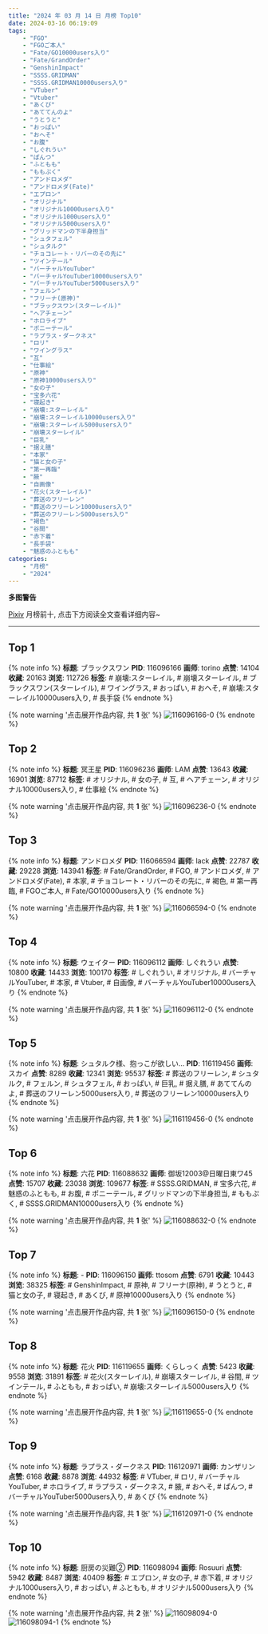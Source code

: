```yaml
---
title: "2024 年 03 月 14 日 月榜 Top10"
date: 2024-03-16 06:19:09
tags:
    - "FGO"
    - "FGOご本人"
    - "Fate/GO10000users入り"
    - "Fate/GrandOrder"
    - "GenshinImpact"
    - "SSSS.GRIDMAN"
    - "SSSS.GRIDMAN10000users入り"
    - "VTuber"
    - "Vtuber"
    - "あくび"
    - "あててんのよ"
    - "うとうと"
    - "おっぱい"
    - "おへそ"
    - "お腹"
    - "しぐれうい"
    - "ぱんつ"
    - "ふともも"
    - "ももぷく"
    - "アンドロメダ"
    - "アンドロメダ(Fate)"
    - "エプロン"
    - "オリジナル"
    - "オリジナル10000users入り"
    - "オリジナル1000users入り"
    - "オリジナル5000users入り"
    - "グリッドマンの下半身担当"
    - "シュタフェル"
    - "シュタルク"
    - "チョコレート・リバーのその先に"
    - "ツインテール"
    - "バーチャルYouTuber"
    - "バーチャルYouTuber10000users入り"
    - "バーチャルYouTuber5000users入り"
    - "フェルン"
    - "フリーナ(原神)"
    - "ブラックスワン(スターレイル)"
    - "ヘアチェーン"
    - "ホロライブ"
    - "ポニーテール"
    - "ラプラス・ダークネス"
    - "ロリ"
    - "ワイングラス"
    - "互"
    - "仕事絵"
    - "原神"
    - "原神10000users入り"
    - "女の子"
    - "宝多六花"
    - "寝起き"
    - "崩壊:スターレイル"
    - "崩壊:スターレイル10000users入り"
    - "崩壊:スターレイル5000users入り"
    - "崩壊スターレイル"
    - "巨乳"
    - "据え膳"
    - "本家"
    - "猫と女の子"
    - "第一再臨"
    - "腋"
    - "自画像"
    - "花火(スターレイル)"
    - "葬送のフリーレン"
    - "葬送のフリーレン10000users入り"
    - "葬送のフリーレン5000users入り"
    - "褐色"
    - "谷間"
    - "赤下着"
    - "長手袋"
    - "魅惑のふともも"
categories:
    - "月榜"
    - "2024"
---
```


<i class="fa fa-triangle-exclamation"></i>**多图警告**<i class="fa fa-triangle-exclamation"></i>

[Pixiv](https://www.pixiv.net/) 月榜前十, 点击下方阅读全文查看详细内容~

<!-- more -->

---

## Top 1

{% note info %}
**标题**: ブラックスワン
**PID**: 116096166 **画师**: torino
**点赞**: 14104 **收藏**: 20163 **浏览**: 112726
**标签**: # 崩壊:スターレイル, # 崩壊スターレイル, # ブラックスワン(スターレイル), # ワイングラス, # おっぱい, # おへそ, # 崩壊:スターレイル10000users入り, # 長手袋
{% endnote %}

{% note warning '点击展开作品内容, 共 **1** 张' %}
![116096166-0](https://i.pixiv.re/img-original/img/2024/02/16/00/00/11/116096166_p0.jpg)
{% endnote %}

## Top 2

{% note info %}
**标题**: 冥王星
**PID**: 116096236 **画师**: LAM
**点赞**: 13643 **收藏**: 16901 **浏览**: 87712
**标签**: # オリジナル, # 女の子, # 互, # ヘアチェーン, # オリジナル10000users入り, # 仕事絵
{% endnote %}

{% note warning '点击展开作品内容, 共 **1** 张' %}
![116096236-0](https://i.pixiv.re/img-original/img/2024/02/16/00/00/22/116096236_p0.jpg)
{% endnote %}

## Top 3

{% note info %}
**标题**: アンドロメダ
**PID**: 116066594 **画师**: lack
**点赞**: 22787 **收藏**: 29228 **浏览**: 143941
**标签**: # Fate/GrandOrder, # FGO, # アンドロメダ, # アンドロメダ(Fate), # 本家, # チョコレート・リバーのその先に, # 褐色, # 第一再臨, # FGOご本人, # Fate/GO10000users入り
{% endnote %}

{% note warning '点击展开作品内容, 共 **1** 张' %}
![116066594-0](https://i.pixiv.re/img-original/img/2024/02/15/00/00/24/116066594_p0.png)
{% endnote %}

## Top 4

{% note info %}
**标题**: ウェイター
**PID**: 116096112 **画师**: しぐれうい
**点赞**: 10800 **收藏**: 14433 **浏览**: 100170
**标签**: # しぐれうい, # オリジナル, # バーチャルYouTuber, # 本家, # Vtuber, # 自画像, # バーチャルYouTuber10000users入り
{% endnote %}

{% note warning '点击展开作品内容, 共 **1** 张' %}
![116096112-0](https://i.pixiv.re/img-original/img/2024/02/16/00/00/02/116096112_p0.jpg)
{% endnote %}

## Top 5

{% note info %}
**标题**: シュタルク様、抱っこが欲しい…
**PID**: 116119456 **画师**: スカイ
**点赞**: 8289 **收藏**: 12341 **浏览**: 95537
**标签**: # 葬送のフリーレン, # シュタルク, # フェルン, # シュタフェル, # おっぱい, # 巨乳, # 据え膳, # あててんのよ, # 葬送のフリーレン5000users入り, # 葬送のフリーレン10000users入り
{% endnote %}

{% note warning '点击展开作品内容, 共 **1** 张' %}
![116119456-0](https://i.pixiv.re/img-original/img/2024/02/16/21/54/42/116119456_p0.jpg)
{% endnote %}

## Top 6

{% note info %}
**标题**: 六花
**PID**: 116088632 **画师**: 御坂12003@日曜日東ワ45
**点赞**: 15707 **收藏**: 23038 **浏览**: 109677
**标签**: # SSSS.GRIDMAN, # 宝多六花, # 魅惑のふともも, # お腹, # ポニーテール, # グリッドマンの下半身担当, # ももぷく, # SSSS.GRIDMAN10000users入り
{% endnote %}

{% note warning '点击展开作品内容, 共 **1** 张' %}
![116088632-0](https://i.pixiv.re/img-original/img/2024/02/15/20/02/46/116088632_p0.jpg)
{% endnote %}

## Top 7

{% note info %}
**标题**: -
**PID**: 116096150 **画师**: ttosom
**点赞**: 6791 **收藏**: 10443 **浏览**: 38325
**标签**: # GenshinImpact, # 原神, # フリーナ(原神), # うとうと, # 猫と女の子, # 寝起き, # あくび, # 原神10000users入り
{% endnote %}

{% note warning '点击展开作品内容, 共 **1** 张' %}
![116096150-0](https://i.pixiv.re/img-original/img/2024/02/16/00/00/08/116096150_p0.jpg)
{% endnote %}

## Top 8

{% note info %}
**标题**: 花火
**PID**: 116119655 **画师**: くらしっく
**点赞**: 5423 **收藏**: 9558 **浏览**: 31891
**标签**: # 花火(スターレイル), # 崩壊スターレイル, # 谷間, # ツインテール, # ふともも, # おっぱい, # 崩壊:スターレイル5000users入り
{% endnote %}

{% note warning '点击展开作品内容, 共 **1** 张' %}
![116119655-0](https://i.pixiv.re/img-original/img/2024/02/16/22/00/09/116119655_p0.jpg)
{% endnote %}

## Top 9

{% note info %}
**标题**: ラプラス・ダークネス
**PID**: 116120971 **画师**: カンザリン
**点赞**: 6168 **收藏**: 8878 **浏览**: 44932
**标签**: # VTuber, # ロリ, # バーチャルYouTuber, # ホロライブ, # ラプラス・ダークネス, # 腋, # おへそ, # ぱんつ, # バーチャルYouTuber5000users入り, # あくび
{% endnote %}

{% note warning '点击展开作品内容, 共 **1** 张' %}
![116120971-0](https://i.pixiv.re/img-original/img/2024/02/16/22/41/01/116120971_p0.png)
{% endnote %}

## Top 10

{% note info %}
**标题**: 厨房の災難②
**PID**: 116098094 **画师**: Rosuuri
**点赞**: 5942 **收藏**: 8487 **浏览**: 40409
**标签**: # エプロン, # 女の子, # 赤下着, # オリジナル1000users入り, # おっぱい, # ふともも, # オリジナル5000users入り
{% endnote %}

{% note warning '点击展开作品内容, 共 **2** 张' %}
![116098094-0](https://i.pixiv.re/img-original/img/2024/02/16/00/54/23/116098094_p0.jpg)
![116098094-1](https://i.pixiv.re/img-original/img/2024/02/16/00/54/23/116098094_p1.jpg)
{% endnote %}
